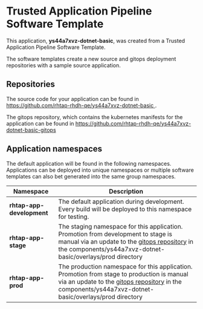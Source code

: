# Trusted Application Pipeline Software Template

This application, **ys44a7xvz-dotnet-basic**, was created from a Trusted Application Pipeline Software Template.

The software templates create a new source and gitops deployment repositories with a sample source application. 

## Repositories

The source code for your application can be found in [https://github.com/rhtap-rhdh-qe/ys44a7xvz-dotnet-basic ](https://github.com/rhtap-rhdh-qe/ys44a7xvz-dotnet-basic ).
 
The gitops repository, which contains the kubernetes manifests for the application can be found in 
[https://github.com/rhtap-rhdh-qe/ys44a7xvz-dotnet-basic-gitops ](https://github.com/rhtap-rhdh-qe/ys44a7xvz-dotnet-basic-gitops ) 

## Application namespaces 

The default application will be found in the following namespaces. Applications can be deployed into unique namespaces or multiple software templates can also bet generated into the same group namespaces.  

|  Namespace   |  Description   |  
| -------- | -------- |   
| **rhtap-app-development** | The default application during development. Every build will be deployed to this namespace for testing. | 
| **rhtap-app-stage** | The staging namespace for this application. Promotion from development to stage is manual via an update to the [gitops repository](https://github.com/rhtap-rhdh-qe/ys44a7xvz-dotnet-basic-gitops ) in the components/ys44a7xvz-dotnet-basic/overlays/prod directory |  
| **rhtap-app-prod** | The production namespace for this application. Promotion from stage to production is manual via an update to the [gitops repository](https://github.com/rhtap-rhdh-qe/ys44a7xvz-dotnet-basic-gitops ) in the components/ys44a7xvz-dotnet-basic/overlays/prod directory | 